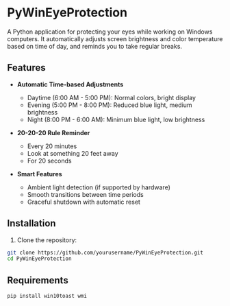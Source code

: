 # PyWinEyeProtection

A Python application for protecting your eyes while working on Windows computers. It automatically adjusts screen brightness and color temperature based on time of day, and reminds you to take regular breaks.

## Features

- **Automatic Time-based Adjustments**
  - Daytime (6:00 AM - 5:00 PM): Normal colors, bright display
  - Evening (5:00 PM - 8:00 PM): Reduced blue light, medium brightness
  - Night (8:00 PM - 6:00 AM): Minimum blue light, low brightness

- **20-20-20 Rule Reminder**
  - Every 20 minutes
  - Look at something 20 feet away
  - For 20 seconds

- **Smart Features**
  - Ambient light detection (if supported by hardware)
  - Smooth transitions between time periods
  - Graceful shutdown with automatic reset

## Installation

1. Clone the repository:
```bash
git clone https://github.com/yourusername/PyWinEyeProtection.git
cd PyWinEyeProtection
```

## Requirements

```bash
pip install win10toast wmi
```
